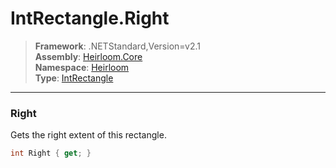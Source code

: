 # IntRectangle.Right

> **Framework**: .NETStandard,Version=v2.1  
> **Assembly**: [Heirloom.Core][0]  
> **Namespace**: [Heirloom][0]  
> **Type**: [IntRectangle][1]  

--------------------------------------------------------------------------------

### Right

Gets the right extent of this rectangle.

```cs
int Right { get; }
```

[0]: ..\Heirloom.Core.md
[1]: Heirloom.IntRectangle.md
